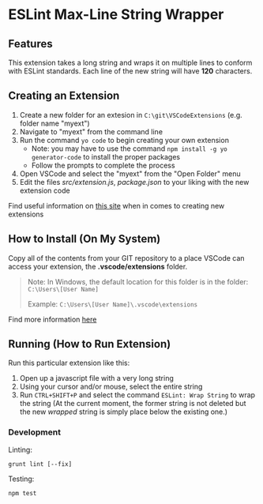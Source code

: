 # ESLint Max-Line String Wrapper

## Features

This extension takes a long string and wraps it on multiple lines to conform with ESLint standards.
Each line of the new string will have **120** characters.

## Creating an Extension

1. Create a new folder for an extesion in `C:\git\VSCodeExtensions` (e.g. folder name "myext")
2. Navigate to "myext" from the command line
3. Run the command `yo code` to begin creating your own extension
    - Note: you may have to use the command `npm install -g yo generator-code` to install the proper packages
    - Follow the prompts to complete the process
4. Open VSCode and select the "myext" from the "Open Folder" menu
5. Edit the files _src/extension.js_, _package.json_ to your liking with the new extension code

Find useful information on [this site](https://code.visualstudio.com/docs/extensions/overview) when in comes to creating new extensions

## How to Install (On My System)

Copy all of the contents from your GIT repository to a place VSCode can access your extension, the **.vscode/extensions** folder.

> Note: In Windows, the default location for this folder is in the folder: `C:\Users\[User Name]`
>
> Example: `C:\Users\[User Name]\.vscode\extensions`

Find more information [here](https://code.visualstudio.com/docs/extensions/yocode#_your-extensions-folder)

## Running (How to Run Extension)

Run this particular extension like this:

1. Open up a javascript file with a very long string
2. Using your cursor and/or mouse, select the entire string
3. Run `CTRL+SHIFT+P` and select the command `ESLint: Wrap String` to wrap the string
(At the current moment, the former string is not deleted but the new _wrapped_ string is simply place below the existing one.)

### Development ###

Linting:

`grunt lint [--fix]`

Testing:

`npm test`
